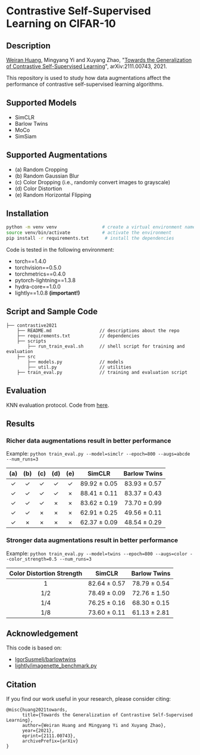 # Contrastive Self-Supervised Learning on CIFAR-10

## Description

[Weiran Huang](https://www.weiranhuang.com), Mingyang Yi and Xuyang Zhao, "[Towards the Generalization of Contrastive Self-Supervised Learning](https://arxiv.org/abs/2111.00743)", arXiv:2111.00743, 2021.

This repository is used to study how data augmentations affect the performance of contrastive self-supervised learning algorithms.

## Supported Models

- SimCLR
- Barlow Twins
- MoCo
- SimSiam

## Supported Augmentations

- (a) Random Cropping
- (b) Random Gaussian Blur
- (c) Color Dropping (i.e., randomly convert images to grayscale)
- (d) Color Distortion
- (e) Random Horizontal Flipping

## Installation
```bash
python -m venv venv                 # create a virtual environment named venv
source venv/bin/activate            # activate the environment
pip install -r requirements.txt      # install the dependencies
```

Code is tested in the following environment:
- torch==1.4.0
- torchvision==0.5.0
- torchmetrics==0.4.0
- pytorch-lightning==1.3.8
- hydra-core==1.0.0
- lightly==1.0.8 **(important!)**

## Script and Sample Code

```console
├── contrastive2021
    ├── README.md                  // descriptions about the repo
    ├── requirements.txt           // dependencies
    ├── scripts
        ├── run_train_eval.sh      // shell script for training and evaluation
    ├── src
        ├── models.py              // models
        ├── util.py                // utilities
    ├── train_eval.py              // training and evaluation script
```

## Evaluation
KNN evaluation protocol. Code from [here](https://colab.research.google.com/github/facebookresearch/moco/blob/colab-notebook/colab/moco_cifar10_demo.ipynb).

## Results

### Richer data augmentations result in better performance

Example: `python train_eval.py --model=simclr --epoch=800 --augs=abcde --num_runs=3`

| (a)  | (b)  | (c)  | (d)  | (e)  |    SimCLR    | Barlow Twins |
| :--: | :--: | :--: | :--: | :--: | :----------: | :----------: |
|  ✓   |  ✓   |  ✓   |  ✓   |  ✓   | 89.92 ± 0.05 | 83.93 ± 0.57 |
|  ✓   |  ✓   |  ✓   |  ✓   |  ×   | 88.41 ± 0.11 | 83.37 ± 0.43 |
|  ✓   |  ✓   |  ✓   |  ×   |  ×   | 83.62 ± 0.19 | 73.70 ± 0.99 |
|  ✓   |  ✓   |  ×   |  ×   |  ×   | 62.91 ± 0.25 | 49.56 ± 0.11 |
|  ✓   |  ×   |  ×   |  ×   |  ×   | 62.37 ± 0.09 | 48.54 ± 0.29 |

### Stronger data augmentations result in better performance

Example: `python train_eval.py --model=twins --epoch=800 --augs=color --color_strength=0.5 --num_runs=3`

| Color Distortion Strength |    SimCLR    | Barlow Twins |
| :-----------------------: | :----------: | :----------: |
|             1             | 82.64 ± 0.57 | 78.79 ± 0.54 |
|            1/2            | 78.49 ± 0.09 | 72.76 ± 1.50 |
|            1/4            | 76.25 ± 0.16 | 68.30 ± 0.15 |
|            1/8            | 73.60 ± 0.11 | 61.13 ± 2.81 |


## Acknowledgement

This code is based on:

- [IgorSusmelj/barlowtwins](https://github.com/IgorSusmelj/barlowtwins)
- [lightly/imagenette_benchmark.py](https://github.com/lightly-ai/lightly/blob/v1.1.19/docs/source/getting_started/benchmarks/imagenette_benchmark.py)

## Citation

If you find our work useful in your research, please consider citing:

```
@misc{huang2021towards,
      title={Towards the Generalization of Contrastive Self-Supervised Learning}, 
      author={Weiran Huang and Mingyang Yi and Xuyang Zhao},
      year={2021},
      eprint={2111.00743},
      archivePrefix={arXiv}
}
```
